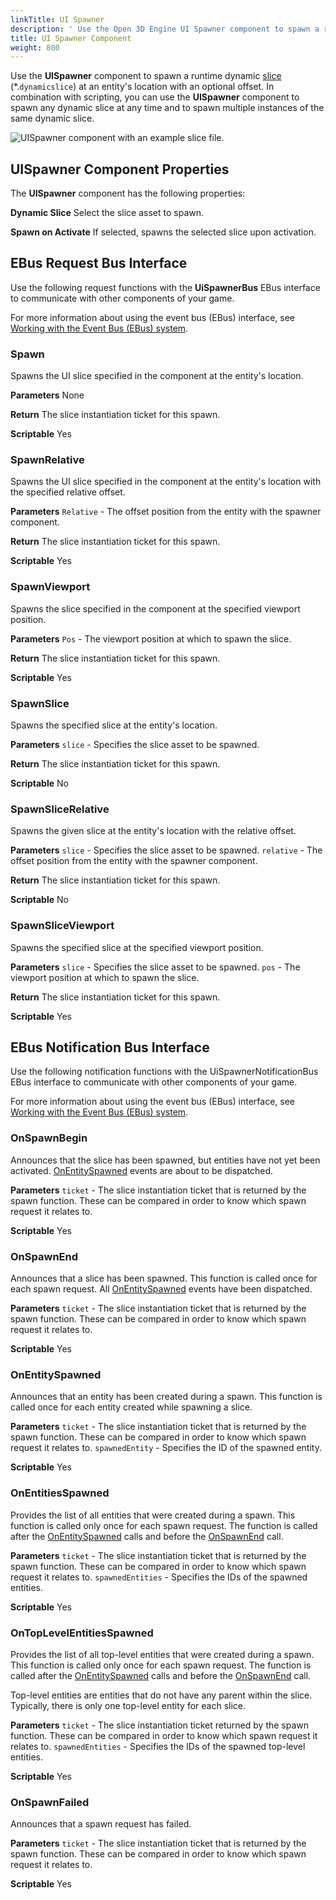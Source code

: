 ```yaml
---
linkTitle: UI Spawner
description: ' Use the Open 3D Engine UI Spawner component to spawn a runtime dynamic slice at an entity''s location with an optional offset. '
title: UI Spawner Component
weight: 800
---
```


Use the **UISpawner** component to spawn a runtime dynamic [slice](/docs/user-guide/interactivity/user-interface/slices) \(\*.`dynamicslice`\) at an entity's location with an optional offset. In combination with scripting, you can use the **UISpawner** component to spawn any dynamic slice at any time and to spawn multiple instances of the same dynamic slice.

![UISpawner component with an example slice file.](/images/user-guide/interactivity/user-interface/components/ui-editor-components-uispawner.png)

## UISpawner Component Properties 

The **UISpawner** component has the following properties:

****Dynamic Slice****
Select the slice asset to spawn.

****Spawn on Activate****
If selected, spawns the selected slice upon activation.

## EBus Request Bus Interface 

Use the following request functions with the **UiSpawnerBus** EBus interface to communicate with other components of your game.

 For more information about using the event bus (EBus) interface, see [Working with the Event Bus (EBus) system](/docs/user-guide/engine/ebus/).

### Spawn 

Spawns the UI slice specified in the component at the entity's location.

**Parameters**
None

**Return**
The slice instantiation ticket for this spawn.

**Scriptable**
Yes

### SpawnRelative 

Spawns the UI slice specified in the component at the entity's location with the specified relative offset.

**Parameters**
`Relative` - The offset position from the entity with the spawner component.

**Return**
The slice instantiation ticket for this spawn.

**Scriptable**
Yes

### SpawnViewport 

Spawns the slice specified in the component at the specified viewport position.

**Parameters**
`Pos` - The viewport position at which to spawn the slice.

**Return**
The slice instantiation ticket for this spawn.

**Scriptable**
Yes

### SpawnSlice 

Spawns the specified slice at the entity's location.

**Parameters**
`slice` - Specifies the slice asset to be spawned.

**Return**
The slice instantiation ticket for this spawn.

**Scriptable**
No

### SpawnSliceRelative 

Spawns the given slice at the entity's location with the relative offset.

**Parameters**
`slice` - Specifies the slice asset to be spawned.
`relative` - The offset position from the entity with the spawner component.

**Return**
The slice instantiation ticket for this spawn.

**Scriptable**
No

### SpawnSliceViewport 

Spawns the specified slice at the specified viewport position.

**Parameters**
`slice` - Specifies the slice asset to be spawned.
`pos` - The viewport position at which to spawn the slice.

**Return**
The slice instantiation ticket for this spawn.

**Scriptable**
Yes

## EBus Notification Bus Interface 

Use the following notification functions with the UiSpawnerNotificationBus EBus interface to communicate with other components of your game.

 For more information about using the event bus (EBus) interface, see [Working with the Event Bus (EBus) system](/docs/user-guide/engine/ebus/).

### OnSpawnBegin 

Announces that the slice has been spawned, but entities have not yet been activated. [OnEntitySpawned](#onentityspawned) events are about to be dispatched.

**Parameters**
`ticket` - The slice instantiation ticket that is returned by the spawn function. These can be compared in order to know which spawn request it relates to.

**Scriptable**
Yes

### OnSpawnEnd 

Announces that a slice has been spawned. This function is called once for each spawn request. All [OnEntitySpawned](#onentityspawned) events have been dispatched.

**Parameters**
`ticket` - The slice instantiation ticket that is returned by the spawn function. These can be compared in order to know which spawn request it relates to.

**Scriptable**
Yes

### OnEntitySpawned 

Announces that an entity has been created during a spawn. This function is called once for each entity created while spawning a slice.

**Parameters**
`ticket` - The slice instantiation ticket that is returned by the spawn function. These can be compared in order to know which spawn request it relates to.
`spawnedEntity` - Specifies the ID of the spawned entity.

**Scriptable**
Yes

### OnEntitiesSpawned 

Provides the list of all entities that were created during a spawn. This function is called only once for each spawn request. The function is called after the [OnEntitySpawned](#onentityspawned) calls and before the [OnSpawnEnd](#onspawnend) call.

**Parameters**
`ticket` - The slice instantiation ticket that is returned by the spawn function. These can be compared in order to know which spawn request it relates to.
`spawnedEntities` - Specifies the IDs of the spawned entities.

**Scriptable**
Yes

### OnTopLevelEntitiesSpawned 

Provides the list of all top-level entities that were created during a spawn. This function is called only once for each spawn request. The function is called after the [OnEntitySpawned](#onentityspawned) calls and before the [OnSpawnEnd](#onspawnend) call.

Top-level entities are entities that do not have any parent within the slice. Typically, there is only one top-level entity for each slice.

**Parameters**
`ticket` - The slice instantiation ticket returned by the spawn function. These can be compared in order to know which spawn request it relates to.
`spawnedEntities` - Specifies the IDs of the spawned top-level entities.

**Scriptable**
Yes

### OnSpawnFailed 

Announces that a spawn request has failed.

**Parameters**
`ticket` - The slice instantiation ticket that is returned by the spawn function. These can be compared in order to know which spawn request it relates to.

**Scriptable**
Yes
